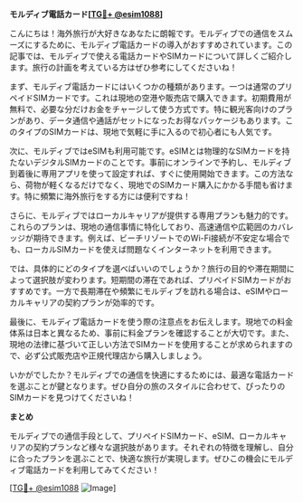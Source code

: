 **モルディブ電話カード[[TG💪+ @esim1088](https://t.me/s/esim1088)]**

こんにちは！海外旅行が大好きなあなたに朗報です。モルディブでの通信をスムーズにするために、モルディブ電話カードの導入がおすすめされています。この記事では、モルディブで使える電話カードやSIMカードについて詳しくご紹介します。旅行の計画を考えている方はぜひ参考にしてくださいね！

まず、モルディブ電話カードにはいくつかの種類があります。一つは通常のプリペイドSIMカードです。これは現地の空港や販売店で購入できます。初期費用が無料で、必要な分だけお金をチャージして使う方式です。特に観光客向けのプランがあり、データ通信や通話がセットになったお得なパッケージもあります。このタイプのSIMカードは、現地で気軽に手に入るので初心者にも人気です。

次に、モルディブではeSIMも利用可能です。eSIMとは物理的なSIMカードを持たないデジタルSIMカードのことです。事前にオンラインで予約し、モルディブ到着後に専用アプリを使って設定すれば、すぐに使用開始できます。この方法なら、荷物が軽くなるだけでなく、現地でのSIMカード購入にかかる手間も省けます。特に頻繁に海外旅行をする方には便利ですね！

さらに、モルディブではローカルキャリアが提供する専用プランも魅力的です。これらのプランは、現地の通信事情に特化しており、高速通信や広範囲のカバレッジが期待できます。例えば、ビーチリゾートでのWi-Fi接続が不安定な場合でも、ローカルSIMカードを使えば問題なくインターネットを利用できます。

では、具体的にどのタイプを選べばいいのでしょうか？旅行の目的や滞在期間によって選択肢が変わります。短期間の滞在であれば、プリペイドSIMカードがおすすめです。一方で長期滞在や頻繁にモルディブを訪れる場合は、eSIMやローカルキャリアの契約プランが効率的です。

最後に、モルディブ電話カードを使う際の注意点をお伝えします。現地での料金体系は日本と異なるため、事前に料金プランを確認することが大切です。また、現地の法律に基づいて正しい方法でSIMカードを使用することが求められますので、必ず公式販売店や正規代理店から購入しましょう。

いかがでしたか？モルディブでの通信を快適にするためには、最適な電話カードを選ぶことが鍵となります。ぜひ自分の旅のスタイルに合わせて、ぴったりのSIMカードを見つけてくださいね！

**まとめ**

モルディブでの通信手段として、プリペイドSIMカード、eSIM、ローカルキャリアの契約プランなど様々な選択肢があります。それぞれの特徴を理解し、自分に合ったプランを選ぶことで、快適な旅行が実現します。ぜひこの機会にモルディブ電話カードを利用してみてください！

[[TG💪+ @esim1088](https://t.me/s/esim1088) ![Image](https://i.postimg.cc/Y0z9fWf4/image.png)]